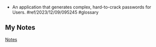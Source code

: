 - An application that generates complex, hard-to-crack passwords for Users. #ref/2023/12/09/095245 #glossary 
## My Notes
[Notes](mynotes/password-generator-notes.md)
